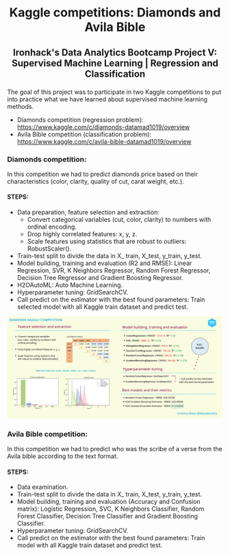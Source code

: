 # <p align="center">Kaggle competitions: Diamonds and Avila Bible</p>

## <p align="center">Ironhack's Data Analytics Bootcamp Project V: Supervised Machine Learning | Regression and Classification</p>

The goal of this project was to participate in two Kaggle competitions to put into practice what we have learned about supervised machine learning methods.

* Diamonds competition (regression problem): https://www.kaggle.com/c/diamonds-datamad1019/overview
* Avila Bible competition (classification problem): https://www.kaggle.com/c/avila-bible-datamad1019/overview

### Diamonds competition:

In this competition we had to predict diamonds price based on their characteristics (color, clarity, quality of cut, carat weight, etc.).

#### STEPS:

* Data preparation, feature selection and extraction:
    * Convert categorical variables (cut, color, clarity) to numbers with ordinal encoding.
    * Drop highly correlated features: x, y, z.
    * Scale features using statistics that are robust to outliers: RobustScaler().
* Train-test split to divide the data in X_ train, X_test, y_train, y_test.
* Model building, training and evaluation (R2 and RMSE): Linear Regression, SVR, K Neighbors Regressor, Random Forest Regressor, Decision Tree Regressor and Gradient Boosting Regressor.
* H2OAutoML: Auto Machine Learning.
* Hyperparameter tuning: GridSearchCV.
* Call predict on the estimator with the best found parameters: Train selected model with all Kaggle train dataset and predict test.

<p align="center"><img  src="https://github.com/Masdevallia/kaggle-competitions/blob/master/images/Masdevallia.png" width="650"></p>

### Avila Bible competition:

In this competition we had to predict who was the scribe of a verse from the Avila bible according to the text format.

#### STEPS:

* Data examination.
* Train-test split to divide the data in X_ train, X_test, y_train, y_test.
* Model building, training and evaluation (Accuracy and Confusion matrix): Logistic Regression, SVC, K Neighbors Classifier, Random Forest Classifier, Decision Tree Classifier and Gradient Boosting Classifier.
* Hyperparameter tuning: GridSearchCV.
* Call predict on the estimator with the best found parameters: Train model with all Kaggle train dataset and predict test.